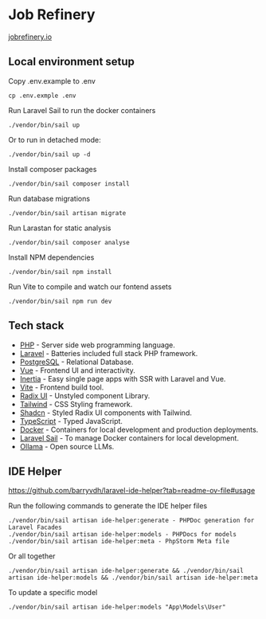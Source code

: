 # Job Refinery

[jobrefinery.io](https://jobrefinery.io)

## Local environment setup

Copy .env.example to .env

```
cp .env.exmple .env
```

Run Laravel Sail to run the docker containers

```
./vendor/bin/sail up
```

Or to run in detached mode:

```
./vendor/bin/sail up -d
```

Install composer packages

```
./vendor/bin/sail composer install
```

Run database migrations

```
./vendor/bin/sail artisan migrate
```

Run Larastan for static analysis

```
./vendor/bin/sail composer analyse
```

Install NPM dependencies

```
./vendor/bin/sail npm install
```

Run Vite to compile and watch our fontend assets

```
./vendor/bin/sail npm run dev
```

## Tech stack

-   [PHP](https://www.php.net/) - Server side web programming language.
-   [Laravel](https://laravel.com/) - Batteries included full stack PHP framework.
-   [PostgreSQL](https://www.postgresql.org/) - Relational Database.
-   [Vue](https://vuejs.org/) - Frontend UI and interactivity.
-   [Inertia](https://inertiajs.com/) - Easy single page apps with SSR with Laravel and Vue.
-   [Vite](https://vitejs.dev/) - Frontend build tool.
-   [Radix UI](https://www.radix-ui.com/) - Unstyled component Library.
-   [Tailwind](https://tailwindcss.com/) - CSS Styling framework.
-   [Shadcn](https://ui.shadcn.com/) - Styled Radix UI components with Tailwind.
-   [TypeScript](https://www.typescriptlang.org/) - Typed JavaScript.
-   [Docker](https://www.docker.com/) - Containers for local development and production deployments.
-   [Laravel Sail](https://laravel.com/docs/11.x/sail) - To manage Docker containers for local development.
-   [Ollama](https://ollama.dev/) - Open source LLMs.

## IDE Helper
https://github.com/barryvdh/laravel-ide-helper?tab=readme-ov-file#usage

Run the following commands to generate the IDE helper files

```
./vendor/bin/sail artisan ide-helper:generate - PHPDoc generation for Laravel Facades
./vendor/bin/sail artisan ide-helper:models - PHPDocs for models
./vendor/bin/sail artisan ide-helper:meta - PhpStorm Meta file
```
Or all together
```
./vendor/bin/sail artisan ide-helper:generate && ./vendor/bin/sail artisan ide-helper:models && ./vendor/bin/sail artisan ide-helper:meta
```

To update a specific model
```
./vendor/bin/sail artisan ide-helper:models "App\Models\User"
```
